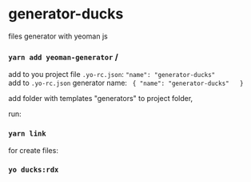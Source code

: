 # generator-ducks

files generator with yeoman js <br />

### `yarn add yeoman-generator` /

add to you project file `.yo-rc.json`: `"name": "generator-ducks"`<br />
add to `.yo-rc.json` generator name: `
{
    "name": "generator-ducks"  
}`<br />

add folder with templates "generators" to project folder, <br />

run: <br />

### `yarn link`

for create files: <br />

### `yo ducks:rdx`
